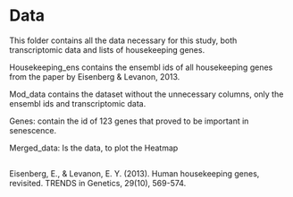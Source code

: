 # Data
This folder contains all the data necessary for this study, both transcriptomic data and lists of housekeeping genes.

Housekeeping_ens contains the ensembl ids of all housekeeping genes from the paper by Eisenberg & Levanon, 2013.

Mod_data contains the dataset without the unnecessary columns, only the ensembl ids and transcriptomic data.

Genes: contain the id of 123 genes that proved to be important in senescence.

Merged_data: Is the data, to plot the Heatmap

##
Eisenberg, E., & Levanon, E. Y. (2013). Human housekeeping genes, revisited. TRENDS in Genetics, 29(10), 569-574.
